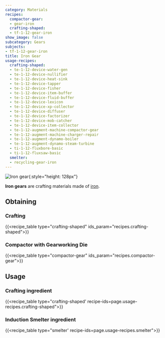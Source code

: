 ```yaml
---
category: Materials
recipes:
  compactor-gear:
  - gear-iron
  crafting-shaped:
  - tf-1-12-gear-iron
show_image: false
subcategory: Gears
subjects:
- tf-1-12-gear-iron
title: Iron Gear
usage-recipes:
  crafting-shaped:
  - te-1-12-device-water-gen
  - te-1-12-device-nullifier
  - te-1-12-device-heat-sink
  - te-1-12-device-tapper
  - te-1-12-device-fisher
  - te-1-12-device-item-buffer
  - te-1-12-device-fluid-buffer
  - te-1-12-device-lexicon
  - te-1-12-device-xp-collector
  - te-1-12-device-diffuser
  - te-1-12-device-factorizer
  - te-1-12-device-mob-catcher
  - te-1-12-device-item-collector
  - te-1-12-augment-machine-compactor-gear
  - te-1-12-augment-machine-charger-repair
  - te-1-12-augment-dynamo-boiler
  - te-1-12-augment-dynamo-steam-turbine
  - ti-1-12-fluxbore-basic
  - ti-1-12-fluxsaw-basic
  smelter:
  - recycling-gear-iron
---
```


![Iron gear](/images/docs/1.12/thermal-foundation/gear-iron.png){:style="height: 128px"}


**Iron gears** are crafting materials made of
[iron](https://minecraft.gamepedia.com/Iron_Ingot).


Obtaining
---------

### Crafting
{{<recipe_table type="crafting-shaped" ids_param="recipes.crafting-shaped">}}

### Compactor with Gearworking Die
{{<recipe_table type="compactor-gear" ids_param="recipes.compactor-gear">}}


Usage
-----

### Crafting ingredient
{{<recipe_table type="crafting-shaped' recipe-ids=page.usage-recipes.crafting-shaped">}}

### Induction Smelter ingredient
{{<recipe_table type="smelter' recipe-ids=page.usage-recipes.smelter">}}
